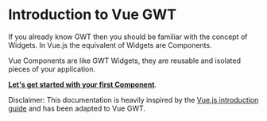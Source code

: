 # Introduction to Vue GWT

If you already know GWT then you should be familiar with the concept of Widgets.
In Vue.js the equivalent of Widgets are Components.

Vue Components are like GWT Widgets, they are reusable and isolated pieces of your application.

**[Let's get started with your first Component](./your-first-component.md)**.

Disclaimer: This documentation is heavily inspired by the [Vue.js introduction guide](https://vuejs.org/v2/guide/) and has been adapted to Vue GWT.